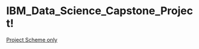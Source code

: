# IBM_Data_Science_Capstone_Project!

[Project Scheme only](https://user-images.githubusercontent.com/85358503/167594992-366f891d-39c9-4be2-a63e-e6ad564ceaaf.jpg)
